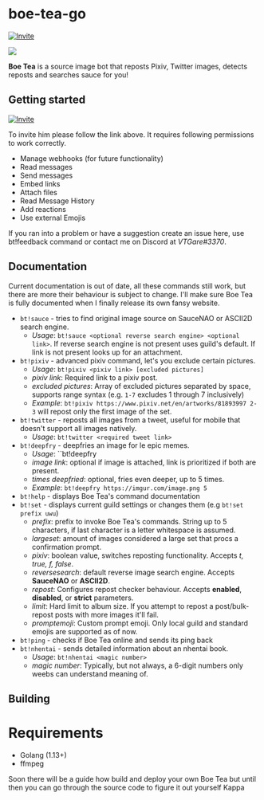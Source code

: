 # boe-tea-go

[![Invite](https://img.shields.io/badge/Invite%20Link-%40Boe%20Tea-brightgreen)](https://discordapp.com/api/oauth2/authorize?client_id=636468907049353216&permissions=537250880&scope=bot)

<img align="center" src="https://cdn.discordapp.com/avatars/636468907049353216/f22aa4bf930d9743dd40a10287de8b04.png?size=256">

**Boe Tea** is a source image bot that reposts Pixiv, Twitter images, detects reposts and searches sauce for you!

## Getting started

[![Invite](https://img.shields.io/badge/Invite%20Link-%40Boe%20Tea-brightgreen)](https://discordapp.com/api/oauth2/authorize?client_id=636468907049353216&permissions=537250880&scope=bot)

To invite him please follow the link above. It requires following permissions to work correctly.
-   Manage webhooks (for future functionality)
-   Read messages
-   Send messages
-   Embed links
-   Attach files
-   Read Message History
-   Add reactions
-   Use external Emojis

If you ran into a problem or have a suggestion create an issue here, use bt!feedback command or contact me on Discord at _VTGare#3370_.

## Documentation

Current documentation is out of date, all these commands still work, but there are more their behaviour is subject to change. I'll make sure Boe Tea is fully documented when I finally release its own fansy website.

-   `bt!sauce` - tries to find original image source on SauceNAO or ASCII2D search engine.
    -   _Usage_: `bt!sauce <optional reverse search engine> <optional link>`. If reverse search engine is not present uses guild's default. If link is not present looks up for an attachment.
-   `bt!pixiv` - advanced pixiv command, let's you exclude certain pictures.
    -   _Usage_: `bt!pixiv <pixiv link> [excluded pictures]`
    -   _pixiv link_: Required link to a pixiv post.
    -   _excluded pictures_: Array of excluded pictures separated by space, supports range syntax (e.g. `1-7` excludes 1 through 7 inclusively)
    -   _Example_: `bt!pixiv https://www.pixiv.net/en/artworks/81893997 2-3` will repost only the first image of the set.
-   `bt!twitter` - reposts all images from a tweet, useful for mobile that doesn't support all images natively.
    -   _Usage_: `bt!twitter <required tweet link>`
-   `bt!deepfry` - deepfries an image for le epic memes.
    -   _Usage_: ``bt!deepfry <image link> <times deepfried>
    -   _image link_: optional if image is attached, link is prioritized if both are present.
    -   _times deepfried_: optional, fries even deeper, up to 5 times.
    -   _Example_: `bt!deepfry https://imgur.com/image.png 5`
-   `bt!help` - displays Boe Tea's command documentation
-   `bt!set` - displays current guild settings or changes them (e.g `bt!set prefix uwu`)
    -   _prefix_: prefix to invoke Boe Tea's commands. String up to 5 characters, if last character is a letter whitespace is assumed.
    -   _largeset_: amount of images considered a large set that procs a confirmation prompt.
    -   _pixiv_: boolean value, switches reposting functionality. Accepts _t, true, f, false_.
    -   _reversesearch_: default reverse image search engine. Accepts **SauceNAO** or **ASCII2D**.
    -   _repost_: Configures repost checker behaviour. Accepts **enabled**, **disabled**, or **strict** parameters.
    -   _limit_: Hard limit to album size. If you attempt to repost a post/bulk-repost posts with more images it'll fail.
    -   _promptemoji_: Custom prompt emoji. Only local guild and standard emojis are supported as of now.
-   `bt!ping` - checks if Boe Tea online and sends its ping back
-   `bt!nhentai` - sends detailed information about an nhentai book.
    - _Usage_: `bt!nhentai <magic number>`
    - _magic number_: Typically, but not always, a 6-digit numbers only weebs can understand meaning of.

## Building

# Requirements
- Golang (1.13+)
- ffmpeg

Soon there will be a guide how build and deploy your own Boe Tea but until then you can go through the source code to figure it out yourself Kappa